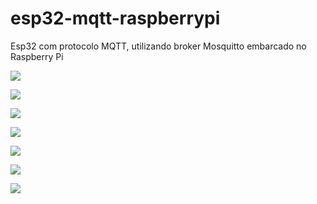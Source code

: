 # esp32-mqtt-raspberrypi
Esp32 com protocolo MQTT, utilizando broker Mosquitto embarcado no Raspberry Pi

![](https://github.com/MrFMach/esp32-mqtt-raspberrypi/tree/main/media/esp32-broker-raspbpi.gif)

![](https://github.com/MrFMach/esp32-mqtt-raspberrypi/tree/main/media/Slide2.jpg)

![](https://github.com/MrFMach/esp32-mqtt-raspberrypi/tree/main/media/Slide3.jpg)

![](https://github.com/MrFMach/esp32-mqtt-raspberrypi/tree/main/media/Slide4.jpg)

![](https://github.com/MrFMach/esp32-mqtt-raspberrypi/tree/main/media/Slide5.jpg)

![](https://github.com/MrFMach/esp32-mqtt-raspberrypi/tree/main/media/Slide6.jpg)

![](https://github.com/MrFMach/esp32-mqtt-raspberrypi/tree/main/media/Slide7.jpg)

